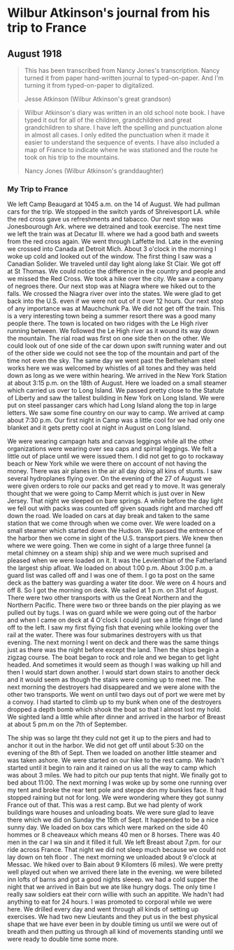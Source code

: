 # Wilbur Atkinson's journal from his trip to France

## August 1918

> This has been transcribed from Nancy Jones's
> transcription.  Nancy turned it from paper hand-written journal to
> typed-on-paper.  And I'm turning it from typed-on-paper to digitalized.
>
> Jesse Atkinson (Wilbur Atkinson's great grandson)

> Wilbur Atkinson's diary was written in an old school note book.  I have typed
> it out for all of the children, grandchildren and great grandchildren to share.
> I have left the spelling and punctuation alone in almost all cases.  I only
> edited the punctuation when it made it easier to understand the sequence of
> events.  I have also included a map of France to indicate where he was stationed
> and the route he took on his trip to the mountains.
>
> Nancy Jones (Wilbur Atkinson's granddaughter)

### My Trip to France

We left Camp Beaugard at 1045 a.m. on the 14 of August.  We had pullman cars for
the trip.  We stopped in the switch yards of Shreivesport LA. while the red
cross gave us refreshments and tabacco.  Our next stop was Jonesbourough Ark.
where we detrained and took exercise.  The next time we left the train was at
Decatur Ill. where we had a good bath and sweets from the red cross again.  We
went through Laffette Ind.  Late in the evening we crossed into Canada at
Detroit Mich.  About 3 o'clock in the morning I woke up cold and looked out of
the window.  The first thing I saw was a Canadian Solider.  We traveled until
day light along lake St Clair.  We got off at St Thomas.  We could notice the
difference in the country and people and we missed the Red Cross.  We took a
hike over the city.  We saw a company of negroes there.  Our next stop was at
Niagra where we hiked out to the falls. We crossed the Niagra river over into
the states.  We were glad to get back into the U.S. even if we were not out of
it over 12 hours.  Our next stop of any importance was at Mauchchunk Pa.  We did
not get off the train.  This is a very interesting town being a summer resort
there was a good many people there.  The town is located on two ridges with the
Le High river running between.  We followed the Le High river as it wound its
way down the mountain.  The rial road was first on one side then on the other.
We could look out of one side of the car down upon swift running water and out
of the other side we could not see the top of the mountain and part of the time
not even the sky.  The same day we went past the Betheleham steel works here we
was welcomed by whistles of all tones and they was held down as long as we were
within hearing.  We arrived in the New York Station at about 3:15 p.m. on the
18th of August.  Here we loaded on a small steamer which carried us over to Long
Island.  We passed pretty close to the Statute of Liberty and saw the tallest
building in New York on Long Island.  We were put on steel passanger cars which
had Long Island along the top in large letters.  We saw some fine country on our
way to camp.  We arrived at camp about 7:30 p.m.  Our first night in Camp was a
little cool for we had only one blanket and it gets pretty cool at night in
August on Long Island.

We were wearing campagn hats and canvas leggings while all the other
organizations were wearing over sea caps and spirral leggings.  We felt a little
out of place until we were issued them.  I did not get to go to rockaway beach
or New York while we were there on account of not having the money.  There was
air planes in the air all day doing all kins of stunts.  I saw several
hydroplanes flying over.  On the evening of the 27 of August we were given
orders to role our packs and get read y to move.  It was generaly thought that
we were going to Camp Merrit which is just over in New Jersey.  That night we
sleeped on bare springs.  A while before the day light we fell out with packs
was counted off given squads right and marched off down the road.  We loaded on
cars at day break and taken to the same station that we come through when we
come over.  We were loaded on a small steamer which started down the Hudson.  We
passed the entrence of the harbor then we come in sight of the U.S. transport
piers.  We knew then where we were going.  Then we come in sight of a large
three funnel (a metal chimney on a steam ship) ship and we were much suprised
and pleased when we were loaded on it.  It was the Levienthian of the Fatherland
the largest ship afloat.  We loaded on about 1:00 p.m.  About 3:00 p.m. a guard
list was called off and I was one of them.  I go ta post on the same deck as the
battery was guarding a water tite door.  We were on 4 hours and off 8.  So I got
the morning on deck.  We sailed at 1 p.m. on 31st of August.  There were two
other transports with us the Great Northern and the Northern Pacific.  There
were two or three bands on the pier playing as we pulled out by tugs.  I was on
guard while we were going out of the harbor and when I came on deck at 4 O'clock
I could just see a little fringe of land off to the left.  I saw my first flying
fish that evening while looking over the rail at the water.  There was four
submarines destroyers with us that evening.  The next morning I went on deck and
there was the same things just as there was the night before except the land.
Then the ships begin a zigzag course.  The boat began to rock and role and we
began to get light headed.  And sometimes it would seem as though I was walking
up hill and then I would start down another.  I would start down stairs to
another deck and it would seem as though the stairs were coming up to meet me.
The next morning the destroyers had disappeared and we were alone with the other
two transports.  We went on until two days out of port we were met by a convoy.
I had started to climb up to my bunk when one of the destroyers dropped a depth
bomb which shook the boat so that I almost lost my hold.  We sighted land a
little while after dinner and arrived in the harbor of Breast at about 5 pm.m on
the 7th of September.

The ship was so large tht they culd not get it up to the piers and had to anchor
it out in the harbor.  We did not get off until about 5:30 on the evening of the
8th of Sept.  Then we loaded on another little steamer and was taken ashore.  We
were started on our hike to the rest camp.  We hadn't started until it begin to
rain and it rained on us all the way to camp which was about 3 miles.  We had to
pitch our pup tents that night.  We finally got to bed about 11:00.  The next
morning I was woke up by some one running over my tent and broke the rear tent
pole and steppe don my bunkies face.  It had stopped raining but not for long.
We were wondering where they got sunny France out of that.  This was a rest
camp.  But we had plenty of work buildings ware houses and unloading boats.  We
were sure glad to leave there which we did on Sunday the 15th of Sept.  It
happended to be a nice sunny day.  We loaded on box cars which were marked on
the side 40 hommes or 8 cheaveaux which means 40 men or 8 horses.  There was 40
men in the car I wa sin and it filled it full.  We left Breast about 7.pm. for
our ride across France.  That night we did not sleep much because we could not
lay down on teh floor .  The next morning we unloaded about 9 o'clock at Messac.
We hiked over to Bain about 9 Kilomters (6 miles).  We were pretty well played
out when we arrived there late in the evening.  we were billeted inn lofts of
barns and got a good nights sleeep.  we had a cold supper the night that we
arrived in Bain but we ate like hungry dogs.  The only time I really saw
soldiers eat their corn willie with such an appitite.  We hadn't had anything to
eat for 24 hours.  I was promoted to corporal while we were here.  We drilled
every day and went through all kinds of setting up exercises.  We had two new
Lieutants and they put us in the best physical shape that we have ever been in
by double timing us until we were out of breath and then putting us through all
kind of movements standing until we were ready to double time some more.
